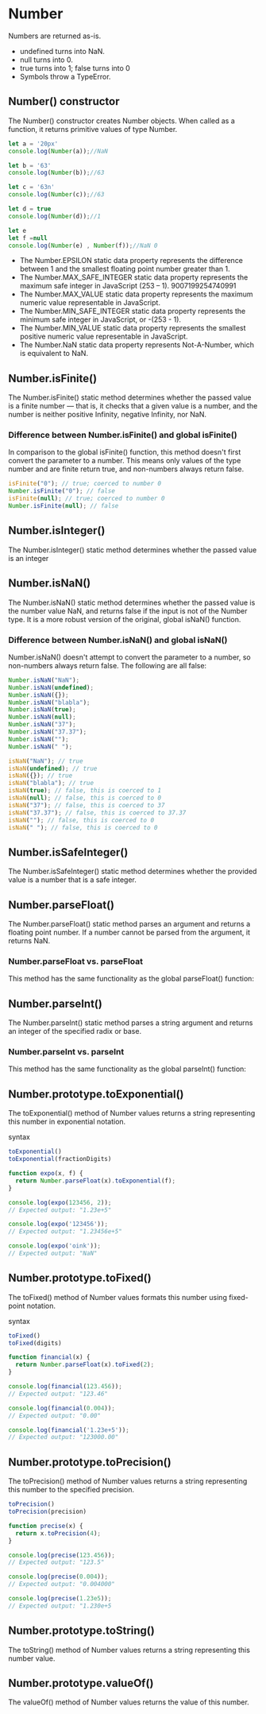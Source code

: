 # Number
Numbers are returned as-is.
- undefined turns into NaN.
- null turns into 0.
- true turns into 1; false turns into 0
- Symbols throw a TypeError.

## Number() constructor
The Number() constructor creates Number objects. When called as a function, it returns primitive values of type Number.

```javascript
let a = '20px'
console.log(Number(a));//NaN

let b = '63'
console.log(Number(b));//63

let c = '63n'
console.log(Number(c));//63

let d = true
console.log(Number(d));//1

let e
let f =null
console.log(Number(e) , Number(f));//NaN 0
```

- The Number.EPSILON static data property represents the difference between 1 and the smallest floating point number greater than 1.
- The Number.MAX_SAFE_INTEGER static data property represents the maximum safe integer in JavaScript (253 – 1).  9007199254740991
- The Number.MAX_VALUE static data property represents the maximum numeric value representable in JavaScript.   
- The Number.MIN_SAFE_INTEGER static data property represents the minimum safe integer in JavaScript, or -(253 - 1).
- The Number.MIN_VALUE static data property represents the smallest positive numeric value representable in JavaScript.
- The Number.NaN static data property represents Not-A-Number, which is equivalent to NaN. 

## Number.isFinite()
The Number.isFinite() static method determines whether the passed value is a finite number — that is, it checks that a given value is a number, and the number is neither positive Infinity, negative Infinity, nor NaN.
### Difference between Number.isFinite() and global isFinite()
In comparison to the global isFinite() function, this method doesn't first convert the parameter to a number. This means only values of the type number and are finite return true, and non-numbers always return false.
```js
isFinite("0"); // true; coerced to number 0
Number.isFinite("0"); // false
isFinite(null); // true; coerced to number 0
Number.isFinite(null); // false
```

## Number.isInteger()
The Number.isInteger() static method determines whether the passed value is an integer

## Number.isNaN()
The Number.isNaN() static method determines whether the passed value is the number value NaN, and returns false if the input is not of the Number type. It is a more robust version of the original, global isNaN() function.

### Difference between Number.isNaN() and global isNaN()
Number.isNaN() doesn't attempt to convert the parameter to a number, so non-numbers always return false. The following are all false:
```js 
Number.isNaN("NaN");
Number.isNaN(undefined);
Number.isNaN({});
Number.isNaN("blabla");
Number.isNaN(true);
Number.isNaN(null);
Number.isNaN("37");
Number.isNaN("37.37");
Number.isNaN("");
Number.isNaN(" ");
```

```js
isNaN("NaN"); // true
isNaN(undefined); // true
isNaN({}); // true
isNaN("blabla"); // true
isNaN(true); // false, this is coerced to 1
isNaN(null); // false, this is coerced to 0
isNaN("37"); // false, this is coerced to 37
isNaN("37.37"); // false, this is coerced to 37.37
isNaN(""); // false, this is coerced to 0
isNaN(" "); // false, this is coerced to 0
```
## Number.isSafeInteger()
The Number.isSafeInteger() static method determines whether the provided value is a number that is a safe integer.

## Number.parseFloat()
The Number.parseFloat() static method parses an argument and returns a floating point number. If a number cannot be parsed from the argument, it returns NaN.
### Number.parseFloat vs. parseFloat
This method has the same functionality as the global parseFloat() function:

## Number.parseInt()
The Number.parseInt() static method parses a string argument and returns an integer of the specified radix or base.

### Number.parseInt vs. parseInt
This method has the same functionality as the global parseInt() function:

## Number.prototype.toExponential()
The toExponential() method of Number values returns a string representing this number in exponential notation.

syntax
```js
toExponential()
toExponential(fractionDigits)

function expo(x, f) {
  return Number.parseFloat(x).toExponential(f);
}

console.log(expo(123456, 2));
// Expected output: "1.23e+5"

console.log(expo('123456'));
// Expected output: "1.23456e+5"

console.log(expo('oink'));
// Expected output: "NaN"
```

## Number.prototype.toFixed()
The toFixed() method of Number values formats this number using fixed-point notation.

syntax
```js
toFixed()
toFixed(digits)

function financial(x) {
  return Number.parseFloat(x).toFixed(2);
}

console.log(financial(123.456));
// Expected output: "123.46"

console.log(financial(0.004));
// Expected output: "0.00"

console.log(financial('1.23e+5'));
// Expected output: "123000.00"
```

## Number.prototype.toPrecision()
The toPrecision() method of Number values returns a string representing this number to the specified precision.

```js
toPrecision()
toPrecision(precision)

function precise(x) {
  return x.toPrecision(4);
}

console.log(precise(123.456));
// Expected output: "123.5"

console.log(precise(0.004));
// Expected output: "0.004000"

console.log(precise(1.23e5));
// Expected output: "1.230e+5
```

## Number.prototype.toString()
The toString() method of Number values returns a string representing this number value.

## Number.prototype.valueOf()
The valueOf() method of Number values returns the value of this number.
